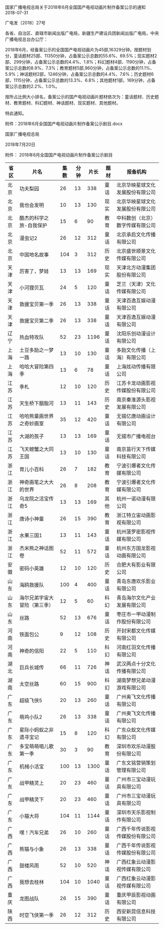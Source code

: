 国家广播电视总局关于2018年6月全国国产电视动画片制作备案公示的通知  
2018-07-31    

广电发〔2018〕27号

各省、自治区、直辖市新闻出版广电局，新疆生产建设兵团新闻出版广电局，中央广播电视总台办公厅：

2018年6月，经备案公示的全国国产电视动画片为45部,16329分钟。按题材划分，童话题材25部、11350分钟，占备案公示总数的55.6%、69.5%；现实题材2部、299分钟，占备案公示总数的4.4%、1.8%；科幻题材4部、1190分钟，占备案公示总数的8.9%、7.3%；教育题材5部,960分钟，占备案公示总数的11.1%、5.9%；神话题材2部，1246分钟，占备案公示总数的4.4%、7.6%；历史题材6部，1115分钟，占备案公示总数的13.3%、6.8%；其他题材1部，169分钟，占备案公示总数的2.2%、1.0%。

按所占比例大小排名，备案公示的国产电视动画片题材依次为：童话题材、历史题材、教育题材、科幻题材、神话题材、现实题材、其他题材。

特此通知。

附件：2018年6月全国国产电视动画片制作备案公示剧目.docx


国家广播电视总局

2018年7月20日




附件：
2018年6月全国国产电视动画片制作备案公示剧目

省区 | 片名 | 集数 | 分钟 | 片长 | 题材 | 报备机构
---|----|----|----|----|----|-----
北京 | 功夫梨园 | 26 | 13 | 338 | 童话 | 北京华映星球文化发展股份有限公司
北京 | 我也会发明 | 10 | 13 | 130 | 现实 | 北京华映星球文化发展股份有限公司
北京 | 酷杰的科学之旅-自我保护 | 15 | 6 | 90 | 教育 | 中科数创（北京）数字传媒有限公司
北京 | 漫虫记2 | 26 | 12 | 312 | 童话 | 北京承启文化传播有限公司
北京 | 中国地名故事 | 104 | 3 | 312 | 历史 | 北京盛世顺景文化传媒有限公司
天津 | 厉害了，梦娃 | 13 | 13 | 169 | 现实 | 天津北方动漫集团股份有限公司
天津 | 小河狸贝瓦 | 24 | 5 | 120 | 童话 | 芝兰（天津）文化传媒有限公司
天津 | 救援宝贝第一季 | 26 | 13 | 338 | 童话 | 天津百逸互娱动漫有限公司
天津 | 救援宝贝第二季 | 26 | 13 | 338 | 童话 | 天津百逸互娱动漫有限公司
辽宁 | 热血特攻队 | 52 | 23 | 1196 | 童话 | 沈阳乐创动漫设计有限公司
上海 | 土豆多励之一梦一路 | 13 | 10 | 130 | 童话 | 多励文化传播（上海）有限公司
上海 | 哈哈大冒险第四季 | 13 | 6 | 78 | 童话 | 上海炫动传播有限公司
江苏 | 季札 | 12 | 10 | 120 | 历史 | 江苏卡龙动画影视传媒股份有限公司
江苏 | 天生桥下胭脂河 | 13 | 11 | 143 | 历史 | 南京秦淮源头影视发展有限公司
江苏 | 哈哈熊童画世界之奇妙画室 | 35 | 12 | 420 | 童话 | 无锡亿唐动画设计有限公司
江苏 | 大湖的孩子 | 13 | 13 | 169 | 童话 | 无锡市广播电视台
江苏 | 飞天螃蟹之大同王国 | 13 | 10 | 130 | 童话 | 南京苗行天下传媒科技有限公司
浙江 | 育儿小百科 | 26 | 7 | 182 | 教育 | 宁波引爆者文化传媒有限公司
浙江 | 神奇画笔之大大的世界 | 26 | 8 | 208 | 教育 | 宁波引爆者文化传媒有限公司
浙江 | 乌龙院之活宝传奇5 | 13 | 13 | 169 | 其他 | 杭州一诺动漫有限公司
浙江 | 唐诗小神童 | 26 | 15 | 390 | 教育 | 浙江特立宙动画影视有限公司
浙江 | 水果三国1 | 13 | 11 | 143 | 童话 | 杭州菠罗密影视传媒有限公司
浙江 | 杰米熊之神话图卷 | 52 | 11 | 572 | 童话 | 杭州东方国龙影视动画有限公司
安徽 | 密码小英雄 | 12 | 10 | 120 | 历史 | 合肥大有影业有限公司
山东 | 海鸥救援队 | 100 | 4 | 400 | 童话 | 青岛东唐欢乐影业有限公司
山东 | 海尔兄弟宇宙大冒险（第三季） | 12 | 5 | 60 | 科幻 | 青岛海尔文化产业发展有限公司
山东 | 丝路 | 52 | 13 | 676 | 童话 | 枣庄市一甲动漫制作股份有限公司
河南 | 铁面包公 | 9 | 12 | 108 | 历史 | 开封宋都文化传媒有限公司
河南 | 神奇的信阳 | 22 | 5 | 110 | 科幻 | 河南红羽文化传播有限公司
湖北 | 巨兵长城传 | 66 | 11 | 726 | 神话 | 武汉两点十分文化传播有限公司
湖南 | 太空丝路 | 60 | 15 | 900 | 科幻 | 湖南梦想兄弟动漫游戏有限公司
广东 | 超级飞侠5 | 20 | 13 | 260 | 童话 | 广州奥飞文化传播有限公司
广东 | 萌鸡小队2 | 26 | 13 | 338 | 童话 | 广州奥飞文化传播有限公司
广东 | 星际小蚂蚁之非遗寻宝记 | 15 | 8 | 120 | 科幻 | 广东众蚁文化传媒有限公司
广东 | 多宝萌萌唱儿歌第一季 | 30 | 3 | 90 | 教育 | 深圳市欢乐动漫股份有限公司
广东 | 机械小活宝 | 100 | 13 | 1300 | 童话 | 广东文铭营销策划管理有限公司
广东 | 战甲精灵上 | 20 | 23 | 460 | 童话 | 广州市三宝动漫玩具有限公司
广东 | 战甲精灵下 | 20 | 23 | 460 | 童话 | 广州市三宝动漫玩具有限公司
广东 | 小猫大将 | 104 | 11 | 1144 | 童话 | 深圳市天乐影视制作有限公司
广西 | 嘿！汽车兄弟 | 26 | 10 | 260 | 童话 | 广西千年传说影视传媒股份有限公司
广西 | 熊猫与小象 | 26 | 13 | 338 | 童话 | 广西千年传说影视传媒股份有限公司
广西 | 鼓楼风雨 | 52 | 10 | 520 | 神话 | 广西红象云动漫影视传媒有限公司
广西 | 我想去桂林 | 104 | 10 | 1040 | 童话 | 广西红象云动漫影视传媒有限公司
重庆 | 龙图战队 | 26 | 15 | 390 | 童话 | 重庆甲辰影视动画有限公司
陕西 | 时空飞侠第一季 | 26 | 12 | 312 | 历史 | 西安新昆信息科技有限公司
